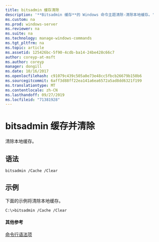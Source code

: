 ```yaml
---
title: bitsadmin 缓存清除
description: '**Bitsadmin 缓存**的 Windows 命令主题清除-清除本地缓存。'
ms.custom: na
ms.prod: windows-server
ms.reviewer: na
ms.suite: na
ms.technology: manage-windows-commands
ms.tgt_pltfrm: na
ms.topic: article
ms.assetid: 125426bc-5f90-4cdb-ba14-24be428c66c7
author: coreyp-at-msft
ms.author: coreyp
manager: dongill
ms.date: 10/16/2017
ms.openlocfilehash: c91079c439c505a0e73e48cc5fbcb26679b150b6
ms.sourcegitcommit: 6aff3d88ff22ea141a6ea6572a5ad8dd6321f199
ms.translationtype: MT
ms.contentlocale: zh-CN
ms.lasthandoff: 09/27/2019
ms.locfileid: "71381928"
---
```

# <a name="bitsadmin-cache-and-clear"></a>bitsadmin 缓存并清除



清除本地缓存。

## <a name="syntax"></a>语法

```
bitsadmin /Cache /Clear 
```

## <a name="BKMK_examples"></a>示例

下面的示例将清除本地缓存。
```
C:\>bitsadmin /Cache /Clear 
```

#### <a name="additional-references"></a>其他参考

[命令行语法项](command-line-syntax-key.md)